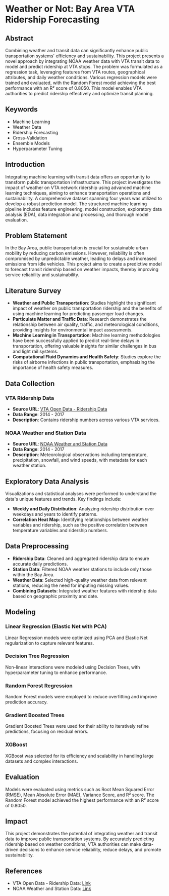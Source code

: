 # Weather or Not: Bay Area VTA Ridership Forecasting

## Abstract
Combining weather and transit data can significantly enhance public transportation systems' efficiency and sustainability. This project presents a novel approach by integrating NOAA weather data with VTA transit data to model and predict ridership at VTA stops. The problem was formulated as a regression task, leveraging features from VTA routes, geographical attributes, and daily weather conditions. Various regression models were trained and evaluated, with the Random Forest model achieving the best performance with an R² score of 0.8050. This model enables VTA authorities to predict ridership effectively and optimize transit planning.

## Keywords
- Machine Learning
- Weather Data
- Ridership Forecasting
- Cross-Validation
- Ensemble Models
- Hyperparameter Tuning

## Introduction
Integrating machine learning with transit data offers an opportunity to transform public transportation infrastructure. This project investigates the impact of weather on VTA network ridership using advanced machine learning techniques, aiming to enhance transportation operations and sustainability. A comprehensive dataset spanning four years was utilized to develop a robust prediction model. The structured machine learning pipeline includes feature engineering, model construction, exploratory data analysis (EDA), data integration and processing, and thorough model evaluation.

## Problem Statement
In the Bay Area, public transportation is crucial for sustainable urban mobility by reducing carbon emissions. However, reliability is often compromised by unpredictable weather, leading to delays and increased emissions from idle vehicles. This project aims to create a predictive model to forecast transit ridership based on weather impacts, thereby improving service reliability and sustainability.

## Literature Survey
- **Weather and Public Transportation**: Studies highlight the significant impact of weather on public transportation ridership and the benefits of using machine learning for predicting passenger load changes.
- **Particulate Matter and Traffic Data**: Research demonstrates the relationship between air quality, traffic, and meteorological conditions, providing insights for environmental impact assessments.
- **Machine Learning in Transportation**: Machine learning methodologies have been successfully applied to predict real-time delays in transportation, offering valuable insights for similar challenges in bus and light rail systems.
- **Computational Fluid Dynamics and Health Safety**: Studies explore the risks of airborne infections in public transportation, emphasizing the importance of health safety measures.

## Data Collection
### VTA Ridership Data
- **Source URL**: [VTA Open Data - Ridership Data](https://data.vta.org/documents/a3e899b0822e433fb52dda8a2d4f140c/about)
- **Data Range**: 2014 - 2017
- **Description**: Contains ridership numbers across various VTA services.

### NOAA Weather and Station Data
- **Source URL**: [NOAA Weather and Station Data](https://noaa-ghcn-pds.s3.amazonaws.com/index.html#csv/)
- **Data Range**: 2014 - 2017
- **Description**: Meteorological observations including temperature, precipitation, snowfall, and wind speeds, with metadata for each weather station.

## Exploratory Data Analysis
Visualizations and statistical analyses were performed to understand the data's unique features and trends. Key findings include:
- **Weekly and Daily Distribution**: Analyzing ridership distribution over weekdays and years to identify patterns.
- **Correlation Heat Map**: Identifying relationships between weather variables and ridership, such as the positive correlation between temperature variables and ridership numbers.

## Data Preprocessing
- **Ridership Data**: Cleaned and aggregated ridership data to ensure accurate daily predictions.
- **Station Data**: Filtered NOAA weather stations to include only those within the Bay Area.
- **Weather Data**: Selected high-quality weather data from relevant stations, reducing the need for imputing missing values.
- **Combining Datasets**: Integrated weather features with ridership data based on geographic proximity and date.

## Modeling
### Linear Regression (Elastic Net with PCA)
Linear Regression models were optimized using PCA and Elastic Net regularization to capture relevant features.

### Decision Tree Regression
Non-linear interactions were modeled using Decision Trees, with hyperparameter tuning to enhance performance.

### Random Forest Regression
Random Forest models were employed to reduce overfitting and improve prediction accuracy.

### Gradient Boosted Trees
Gradient Boosted Trees were used for their ability to iteratively refine predictions, focusing on residual errors.

### XGBoost
XGBoost was selected for its efficiency and scalability in handling large datasets and complex interactions.

## Evaluation
Models were evaluated using metrics such as Root Mean Squared Error (RMSE), Mean Absolute Error (MAE), Variance Score, and R² score. The Random Forest model achieved the highest performance with an R² score of 0.8050.

## Impact
This project demonstrates the potential of integrating weather and transit data to improve public transportation systems. By accurately predicting ridership based on weather conditions, VTA authorities can make data-driven decisions to enhance service reliability, reduce delays, and promote sustainability.

## References
- VTA Open Data - Ridership Data: [Link](https://data.vta.org/documents/a3e899b0822e433fb52dda8a2d4f140c/about)
- NOAA Weather and Station Data: [Link](https://noaa-ghcn-pds.s3.amazonaws.com/index.html#csv/)
